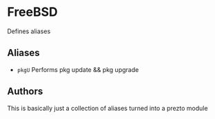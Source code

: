 FreeBSD
========

Defines aliases

Aliases
-------

  - `pkgU` Performs pkg update && pkg upgrade


Authors
-------

This is basically just a collection of aliases turned into a prezto module